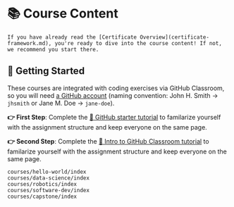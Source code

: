 # 📚 Course Content

<!-- All modules, all on one page via nbgallery? -->

```{note}
If you have already read the [Certificate Overview](certificate-framework.md), you're ready to dive into the course content! If not, we recommend you start there.
```

## 🚀 Getting Started

These courses are integrated with coding exercises via GitHub Classroom, so you will need [a GitHub account](https://github.com/join) (naming convention: John H. Smith → `jhsmith` or Jane M. Doe → `jane-doe`).

**👉 First Step**: Complete the [🔗 GitHub starter tutorial](https://github.com/AC-Classroom/github-starter-course) to familarize yourself with the assignment structure and keep everyone on the same page.

**👉 Second Step**: Complete the [🔗 Intro to GitHub Classroom tutorial](https://github.com/AC-Classroom/intro-github-classroom) to familarize yourself with the assignment structure and keep everyone on the same page.

<!-- As [mentioned in the overview](/courses/hello-world/overview.md), each course is comprised of modules, where each module typically has three components:


|  | Component | Points |
|---|-------------------|--------|
| 1. | 🧭 Guided tutorial | 0 |
| 2. | 📓 Notebook assignment | 5 |
| 3. | 🛠️ Mini project | 10 | -->

<!-- If you've reached this point, and you're wondering what a self-driving lab is in the first place, watch [▶️ "The Future of Chemistry is Self-driving"](). *TODO: Video needs to be edited and uploaded to YouTube. Add this as an embedded iframe perhaps* -->

```{toctree}
courses/hello-world/index
courses/data-science/index
courses/robotics/index
courses/software-dev/index
courses/capstone/index
```
